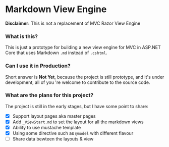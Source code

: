 # Markdown View Engine
**Disclaimer:** This is not a replacement of MVC Razor View Engine

### What is this?
This is just a prototype for building a new view engine for MVC in ASP.NET Core that uses Markdown `.md` instead of `.cshtml`.

### Can I use it in Production?
Short answer is **Not Yet**, because the project is still prototype, and it's under development, all of you 're welcome to contribute to the source code.

### What are the plans for this project?
The project is still in the early stages, but I have some point to share:
- [x] Support layout pages aka master pages
- [x] Add `_ViewStart.md` to set the layout for all the markdown views
- [x] Ability to use mustache template
- [x] Using some directive such as `@model` with different flavour
- [ ] Share data bewteen the layouts & view

